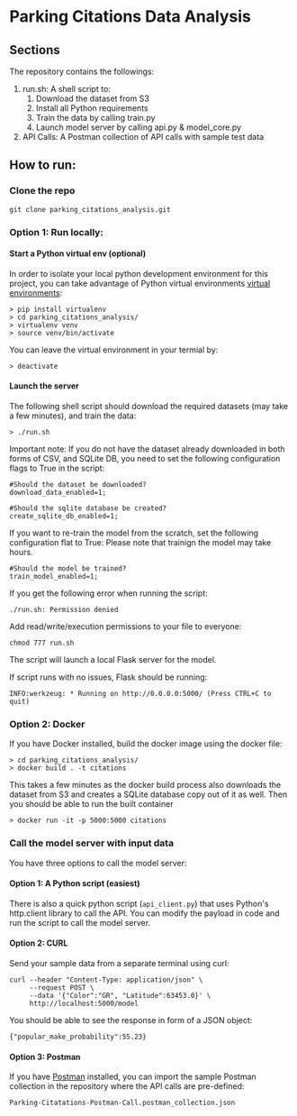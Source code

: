 # Parking Citations Data Analysis

## Sections 
The repository contains the followings: 

1. run.sh: A shell script to: 
    1. Download the dataset from S3
    2. Install all Python requirements
    3. Train the data by calling train.py 
    4. Launch model server by calling api.py & model_core.py 
2. API Calls: A Postman collection of API calls with sample test data

## How to run:

### Clone the repo
```
git clone parking_citations_analysis.git
```

### Option 1: Run locally:
#### Start a Python virtual env (optional)
In order to isolate your local python development environment for this project, you can take advantage of Python virtual environments [virtual environments](https://realpython.com/python-virtual-environments-a-primer/): 
```
> pip install virtualenv
> cd parking_citations_analysis/
> virtualenv venv
> source venv/bin/activate
```
You can leave the virtual environment in your termial by: 
```
> deactivate
```

#### Launch the server
The following shell script should download the required datasets (may take a few minutes), and train the data: 
```
> ./run.sh
```
Important note: If you do not have the dataset already downloaded in both forms of CSV, and SQLite DB, you need to set the following configuration flags to True in the script: 
```
#Should the dataset be downloaded?
download_data_enabled=1;

#Should the sqlite database be created?
create_sqlite_db_enabled=1;
```

If you want to re-train the model from the scratch, set the following configuration flat to True: 
Please note that trainign the model may take hours.
```
#Should the model be trained? 
train_model_enabled=1;
```

If you get the following error when running the script: 
```
./run.sh: Permission denied
```
Add read/write/execution permissions to your file to everyone: 
```
chmod 777 run.sh
```

The script will launch a local Flask server for the model. 

If script runs with no issues, Flask should be running: 
```
INFO:werkzeug: * Running on http://0.0.0.0:5000/ (Press CTRL+C to quit)
```
### Option 2: Docker
If you have Docker installed, build the docker image using the docker file:  
```
> cd parking_citations_analysis/
> docker build . -t citations
```
This takes a few minutes as the docker build process also downloads the dataset from S3 and creates a SQLite database copy out of it as well. 
Then you should be able to run the built container 
```
> docker run -it -p 5000:5000 citations 
```

### Call the model server with input data
You have three options to call the model server:

#### Option 1: A Python script (easiest)
There is also a quick python script (`api_client.py`) that uses Python's http.client library to call the API. You can modify the payload in code and run the script to call the model server. 

#### Option 2: CURL
Send your sample data from a separate terminal using curl:
```
curl --header "Content-Type: application/json" \
     --request POST \
     --data '{"Color":"GR", "Latitude":63453.0}' \
     http://localhost:5000/model
```
You should be able to see the response in form of a JSON object: 
```
{"popular_make_probability":55.23}
```

#### Option 3: Postman
If you have [Postman](https://www.postman.com/) installed, you can import the sample Postman collection in the repository where the API calls are pre-defined:
```
Parking-Citatations-Postman-Call.postman_collection.json
```

